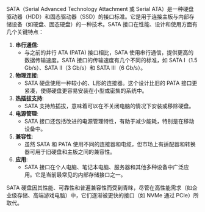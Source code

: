 SATA（Serial Advanced Technology Attachment 或 Serial ATA）是一种硬盘驱动器（HDD）和固态驱动器（SSD）的接口标准。它是用于连接主板与内部存储设备（如硬盘、固态硬盘）的一种技术。SATA 接口在性能、设计和使用方面有几个关键特点：

1. **串行通信**:
    - 与之前的并行 ATA (PATA) 接口相比，SATA 使用串行通信，提供更高的数据传输速度。SATA 接口的传输速度有几个不同的标准，如 SATA I（1.5 Gb/s）、SATA II（3 Gb/s）和 SATA III（6 Gb/s）。
2. **物理连接**:
    - SATA 硬盘使用一种较小的、L形的连接器。这个设计比旧的 PATA 接口更紧凑，使得硬盘更容易安装在小型或密集的系统中。
3. **热插拔支持**:
    - SATA 支持热插拔，意味着可以在不关闭电脑的情况下安装或移除硬盘。
4. **电源管理**:
    - SATA 接口还包括改进的电源管理特性，有助于减少能耗，特别是在移动设备中。
5. **兼容性**:
    - 虽然 SATA 和 PATA 使用不同的连接器和电缆，但市场上有适配器和转换器可用于旧硬盘和主板之间的兼容性。
6. **应用**:
    - SATA 接口在个人电脑、笔记本电脑、服务器和其他多种设备中广泛应用。它是当前最常见的内部存储接口之一。

SATA 硬盘因其性能、可靠性和普遍兼容性而受到青睐，尽管在高性能需求（如企业级存储、高端游戏电脑）中，它们逐渐被更快的接口（如 NVMe 通过 PCIe）所取代。